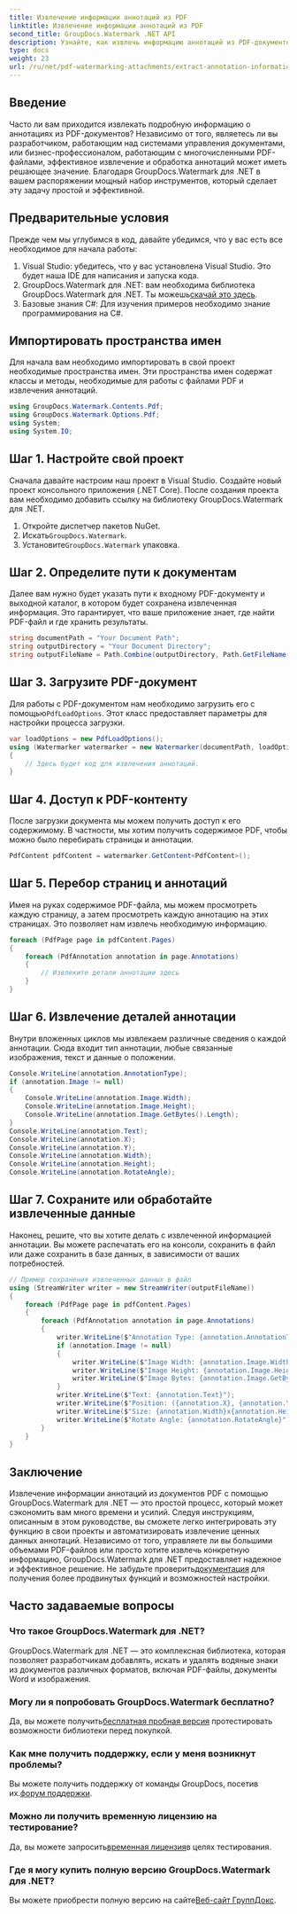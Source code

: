 ```yaml
---
title: Извлечение информации аннотаций из PDF
linktitle: Извлечение информации аннотаций из PDF
second_title: GroupDocs.Watermark .NET API
description: Узнайте, как извлечь информацию аннотаций из PDF-документов с помощью GroupDocs.Watermark для .NET, в этом подробном пошаговом руководстве.
type: docs
weight: 23
url: /ru/net/pdf-watermarking-attachments/extract-annotation-information-pdf/
---
```

## Введение
Часто ли вам приходится извлекать подробную информацию о аннотациях из PDF-документов? Независимо от того, являетесь ли вы разработчиком, работающим над системами управления документами, или бизнес-профессионалом, работающим с многочисленными PDF-файлами, эффективное извлечение и обработка аннотаций может иметь решающее значение. Благодаря GroupDocs.Watermark для .NET в вашем распоряжении мощный набор инструментов, который сделает эту задачу простой и эффективной.
## Предварительные условия
Прежде чем мы углубимся в код, давайте убедимся, что у вас есть все необходимое для начала работы:
1. Visual Studio: убедитесь, что у вас установлена Visual Studio. Это будет наша IDE для написания и запуска кода.
2.  GroupDocs.Watermark для .NET: вам необходима библиотека GroupDocs.Watermark для .NET. Ты можешь[скачай это здесь](https://releases.groupdocs.com/Watermark/net/).
3. Базовые знания C#: Для изучения примеров необходимо знание программирования на C#.
## Импортировать пространства имен
Для начала вам необходимо импортировать в свой проект необходимые пространства имен. Эти пространства имен содержат классы и методы, необходимые для работы с файлами PDF и извлечения аннотаций.
```csharp
using GroupDocs.Watermark.Contents.Pdf;
using GroupDocs.Watermark.Options.Pdf;
using System;
using System.IO;
```
## Шаг 1. Настройте свой проект
Сначала давайте настроим наш проект в Visual Studio. Создайте новый проект консольного приложения (.NET Core). После создания проекта вам необходимо добавить ссылку на библиотеку GroupDocs.Watermark для .NET.
1. Откройте диспетчер пакетов NuGet.
2.  Искать`GroupDocs.Watermark`.
3.  Установите`GroupDocs.Watermark` упаковка.
## Шаг 2. Определите пути к документам
Далее вам нужно будет указать пути к входному PDF-документу и выходной каталог, в котором будет сохранена извлеченная информация. Это гарантирует, что ваше приложение знает, где найти PDF-файл и где хранить результаты.
```csharp
string documentPath = "Your Document Path";
string outputDirectory = "Your Document Directory";
string outputFileName = Path.Combine(outputDirectory, Path.GetFileName(documentPath));
```
## Шаг 3. Загрузите PDF-документ
 Для работы с PDF-документом нам необходимо загрузить его с помощью`PdfLoadOptions`. Этот класс предоставляет параметры для настройки процесса загрузки.
```csharp
var loadOptions = new PdfLoadOptions();
using (Watermarker watermarker = new Watermarker(documentPath, loadOptions))
{
    // Здесь будет код для извлечения аннотаций.
}
```
## Шаг 4. Доступ к PDF-контенту
После загрузки документа мы можем получить доступ к его содержимому. В частности, мы хотим получить содержимое PDF, чтобы можно было перебирать страницы и аннотации.
```csharp
PdfContent pdfContent = watermarker.GetContent<PdfContent>();
```
## Шаг 5. Перебор страниц и аннотаций
Имея на руках содержимое PDF-файла, мы можем просмотреть каждую страницу, а затем просмотреть каждую аннотацию на этих страницах. Это позволяет нам извлечь необходимую информацию.
```csharp
foreach (PdfPage page in pdfContent.Pages)
{
    foreach (PdfAnnotation annotation in page.Annotations)
    {
        // Извлеките детали аннотации здесь
    }
}
```
## Шаг 6. Извлечение деталей аннотации
Внутри вложенных циклов мы извлекаем различные сведения о каждой аннотации. Сюда входит тип аннотации, любые связанные изображения, текст и данные о положении.
```csharp
Console.WriteLine(annotation.AnnotationType);
if (annotation.Image != null)
{
    Console.WriteLine(annotation.Image.Width);
    Console.WriteLine(annotation.Image.Height);
    Console.WriteLine(annotation.Image.GetBytes().Length);
}
Console.WriteLine(annotation.Text);
Console.WriteLine(annotation.X);
Console.WriteLine(annotation.Y);
Console.WriteLine(annotation.Width);
Console.WriteLine(annotation.Height);
Console.WriteLine(annotation.RotateAngle);
```
## Шаг 7. Сохраните или обработайте извлеченные данные
Наконец, решите, что вы хотите делать с извлеченной информацией аннотации. Вы можете распечатать его на консоли, сохранить в файл или даже сохранить в базе данных, в зависимости от ваших потребностей.
```csharp
// Пример сохранения извлеченных данных в файл
using (StreamWriter writer = new StreamWriter(outputFileName))
{
    foreach (PdfPage page in pdfContent.Pages)
    {
        foreach (PdfAnnotation annotation in page.Annotations)
        {
            writer.WriteLine($"Annotation Type: {annotation.AnnotationType}");
            if (annotation.Image != null)
            {
                writer.WriteLine($"Image Width: {annotation.Image.Width}");
                writer.WriteLine($"Image Height: {annotation.Image.Height}");
                writer.WriteLine($"Image Bytes: {annotation.Image.GetBytes().Length}");
            }
            writer.WriteLine($"Text: {annotation.Text}");
            writer.WriteLine($"Position: ({annotation.X}, {annotation.Y})");
            writer.WriteLine($"Size: {annotation.Width}x{annotation.Height}");
            writer.WriteLine($"Rotate Angle: {annotation.RotateAngle}");
        }
    }
}
```
## Заключение
Извлечение информации аннотаций из документов PDF с помощью GroupDocs.Watermark для .NET — это простой процесс, который может сэкономить вам много времени и усилий. Следуя инструкциям, описанным в этом руководстве, вы сможете легко интегрировать эту функцию в свои проекты и автоматизировать извлечение ценных данных аннотаций.
 Независимо от того, управляете ли вы большими объемами PDF-файлов или просто хотите извлечь конкретную информацию, GroupDocs.Watermark для .NET предоставляет надежное и эффективное решение. Не забудьте проверить[документация](https://reference.groupdocs.com/Watermark/net/) для получения более продвинутых функций и возможностей настройки.
## Часто задаваемые вопросы
### Что такое GroupDocs.Watermark для .NET?
GroupDocs.Watermark для .NET — это комплексная библиотека, которая позволяет разработчикам добавлять, искать и удалять водяные знаки из документов различных форматов, включая PDF-файлы, документы Word и изображения.
### Могу ли я попробовать GroupDocs.Watermark бесплатно?
 Да, вы можете получить[бесплатная пробная версия](https://releases.groupdocs.com/) протестировать возможности библиотеки перед покупкой.
### Как мне получить поддержку, если у меня возникнут проблемы?
 Вы можете получить поддержку от команды GroupDocs, посетив их.[форум поддержки](https://forum.groupdocs.com/c/watermark/19).
### Можно ли получить временную лицензию на тестирование?
 Да, вы можете запросить[временная лицензия](https://purchase.groupdocs.com/temporary-license/)в целях тестирования.
### Где я могу купить полную версию GroupDocs.Watermark для .NET?
 Вы можете приобрести полную версию на сайте[Веб-сайт ГруппДокс](https://purchase.groupdocs.com/buy).